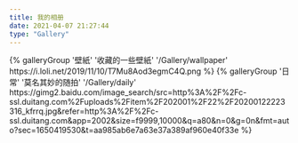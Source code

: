 ```yaml
---
title: 我的相册
date: 2021-04-07 21:27:44
type: "Gallery"
---
```


<div class="gallery-group-main">
{% galleryGroup '壁紙' '收藏的一些壁紙' '/Gallery/wallpaper' https://i.loli.net/2019/11/10/T7Mu8Aod3egmC4Q.png %}
{% galleryGroup '日常' '莫名其妙的随拍' '/Gallery/daily' https://gimg2.baidu.com/image_search/src=http%3A%2F%2Fc-ssl.duitang.com%2Fuploads%2Fitem%2F202001%2F22%2F20200122223316_kfrrq.jpg&refer=http%3A%2F%2Fc-ssl.duitang.com&app=2002&size=f9999,10000&q=a80&n=0&g=0n&fmt=auto?sec=1650419530&t=aa985ab6e7a63e37a389af960e40f33e %}
</div>
